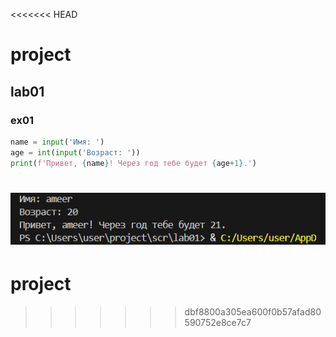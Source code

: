 <<<<<<< HEAD
# project

## lab01

### ex01

```python
name = input('Имя: ')
age = int(input('Возраст: '))
print(f'Привет, {name}! Через год тебе будет {age+1}.')
```

![alt text](image.png)
=======
# project
>>>>>>> dbf8800a305ea600f0b57afad80590752e8ce7c7
